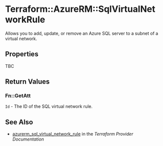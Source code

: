 # Terraform::AzureRM::SqlVirtualNetworkRule

Allows you to add, update, or remove an Azure SQL server to a subnet of a virtual network.

## Properties

TBC

## Return Values

### Fn::GetAtt

`Id` - The ID of the SQL virtual network rule.

## See Also

* [azurerm_sql_virtual_network_rule](https://www.terraform.io/docs/providers/azurerm/r/sql_virtual_network_rule.html) in the _Terraform Provider Documentation_